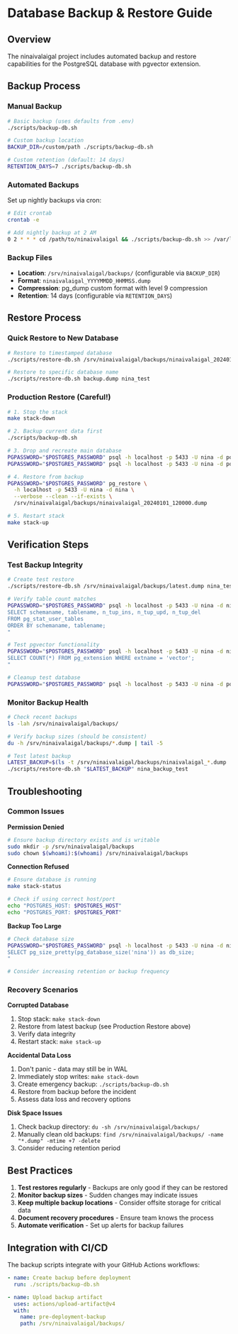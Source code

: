 # Database Backup & Restore Guide

## Overview

The ninaivalaigal project includes automated backup and restore capabilities for the PostgreSQL database with pgvector extension.

## Backup Process

### Manual Backup

```bash
# Basic backup (uses defaults from .env)
./scripts/backup-db.sh

# Custom backup location
BACKUP_DIR=/custom/path ./scripts/backup-db.sh

# Custom retention (default: 14 days)
RETENTION_DAYS=7 ./scripts/backup-db.sh
```

### Automated Backups

Set up nightly backups via cron:

```bash
# Edit crontab
crontab -e

# Add nightly backup at 2 AM
0 2 * * * cd /path/to/ninaivalaigal && ./scripts/backup-db.sh >> /var/log/ninaivalaigal-backup.log 2>&1
```

### Backup Files

- **Location**: `/srv/ninaivalaigal/backups/` (configurable via `BACKUP_DIR`)
- **Format**: `ninaivalaigal_YYYYMMDD_HHMMSS.dump`
- **Compression**: pg_dump custom format with level 9 compression
- **Retention**: 14 days (configurable via `RETENTION_DAYS`)

## Restore Process

### Quick Restore to New Database

```bash
# Restore to timestamped database
./scripts/restore-db.sh /srv/ninaivalaigal/backups/ninaivalaigal_20240101_120000.dump

# Restore to specific database name
./scripts/restore-db.sh backup.dump nina_test
```

### Production Restore (Careful!)

```bash
# 1. Stop the stack
make stack-down

# 2. Backup current data first
./scripts/backup-db.sh

# 3. Drop and recreate main database
PGPASSWORD="$POSTGRES_PASSWORD" psql -h localhost -p 5433 -U nina -d postgres -c "DROP DATABASE IF EXISTS nina;"
PGPASSWORD="$POSTGRES_PASSWORD" psql -h localhost -p 5433 -U nina -d postgres -c "CREATE DATABASE nina;"

# 4. Restore from backup
PGPASSWORD="$POSTGRES_PASSWORD" pg_restore \
  -h localhost -p 5433 -U nina -d nina \
  --verbose --clean --if-exists \
  /srv/ninaivalaigal/backups/ninaivalaigal_20240101_120000.dump

# 5. Restart stack
make stack-up
```

## Verification Steps

### Test Backup Integrity

```bash
# Create test restore
./scripts/restore-db.sh /srv/ninaivalaigal/backups/latest.dump nina_test

# Verify table count matches
PGPASSWORD="$POSTGRES_PASSWORD" psql -h localhost -p 5433 -U nina -d nina_test -c "
SELECT schemaname, tablename, n_tup_ins, n_tup_upd, n_tup_del 
FROM pg_stat_user_tables 
ORDER BY schemaname, tablename;
"

# Test pgvector functionality
PGPASSWORD="$POSTGRES_PASSWORD" psql -h localhost -p 5433 -U nina -d nina_test -c "
SELECT COUNT(*) FROM pg_extension WHERE extname = 'vector';
"

# Cleanup test database
PGPASSWORD="$POSTGRES_PASSWORD" psql -h localhost -p 5433 -U nina -d postgres -c "DROP DATABASE nina_test;"
```

### Monitor Backup Health

```bash
# Check recent backups
ls -lah /srv/ninaivalaigal/backups/

# Verify backup sizes (should be consistent)
du -h /srv/ninaivalaigal/backups/*.dump | tail -5

# Test latest backup
LATEST_BACKUP=$(ls -t /srv/ninaivalaigal/backups/ninaivalaigal_*.dump | head -1)
./scripts/restore-db.sh "$LATEST_BACKUP" nina_backup_test
```

## Troubleshooting

### Common Issues

**Permission Denied**
```bash
# Ensure backup directory exists and is writable
sudo mkdir -p /srv/ninaivalaigal/backups
sudo chown $(whoami):$(whoami) /srv/ninaivalaigal/backups
```

**Connection Refused**
```bash
# Ensure database is running
make stack-status

# Check if using correct host/port
echo "POSTGRES_HOST: $POSTGRES_HOST"
echo "POSTGRES_PORT: $POSTGRES_PORT"
```

**Backup Too Large**
```bash
# Check database size
PGPASSWORD="$POSTGRES_PASSWORD" psql -h localhost -p 5433 -U nina -d nina -c "
SELECT pg_size_pretty(pg_database_size('nina')) as db_size;
"

# Consider increasing retention or backup frequency
```

### Recovery Scenarios

**Corrupted Database**
1. Stop stack: `make stack-down`
2. Restore from latest backup (see Production Restore above)
3. Verify data integrity
4. Restart stack: `make stack-up`

**Accidental Data Loss**
1. Don't panic - data may still be in WAL
2. Immediately stop writes: `make stack-down`
3. Create emergency backup: `./scripts/backup-db.sh`
4. Restore from backup before the incident
5. Assess data loss and recovery options

**Disk Space Issues**
1. Check backup directory: `du -sh /srv/ninaivalaigal/backups/`
2. Manually clean old backups: `find /srv/ninaivalaigal/backups/ -name "*.dump" -mtime +7 -delete`
3. Consider reducing retention period

## Best Practices

1. **Test restores regularly** - Backups are only good if they can be restored
2. **Monitor backup sizes** - Sudden changes may indicate issues
3. **Keep multiple backup locations** - Consider offsite storage for critical data
4. **Document recovery procedures** - Ensure team knows the process
5. **Automate verification** - Set up alerts for backup failures

## Integration with CI/CD

The backup scripts integrate with your GitHub Actions workflows:

```yaml
- name: Create backup before deployment
  run: ./scripts/backup-db.sh

- name: Upload backup artifact
  uses: actions/upload-artifact@v4
  with:
    name: pre-deployment-backup
    path: /srv/ninaivalaigal/backups/
```
